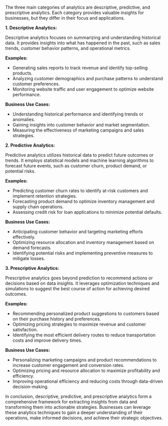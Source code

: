 The three main categories of analytics are descriptive, predictive, and prescriptive analytics. Each category provides valuable insights for businesses, but they differ in their focus and applications.

**1. Descriptive Analytics:**

Descriptive analytics focuses on summarizing and understanding historical data. It provides insights into what has happened in the past, such as sales trends, customer behavior patterns, and operational metrics.

**Examples:**

- Generating sales reports to track revenue and identify top-selling products.
- Analyzing customer demographics and purchase patterns to understand customer preferences.
- Monitoring website traffic and user engagement to optimize website performance.

**Business Use Cases:**

- Understanding historical performance and identifying trends or anomalies.
- Gaining insights into customer behavior and market segmentation.
- Measuring the effectiveness of marketing campaigns and sales strategies.

**2. Predictive Analytics:**

Predictive analytics utilizes historical data to predict future outcomes or trends. It employs statistical models and machine learning algorithms to forecast future events, such as customer churn, product demand, or potential risks.

**Examples:**

- Predicting customer churn rates to identify at-risk customers and implement retention strategies.
- Forecasting product demand to optimize inventory management and supply chain operations.
- Assessing credit risk for loan applications to minimize potential defaults.

**Business Use Cases:**

- Anticipating customer behavior and targeting marketing efforts effectively.
- Optimizing resource allocation and inventory management based on demand forecasts.
- Identifying potential risks and implementing preventive measures to mitigate losses.

**3. Prescriptive Analytics:**

Prescriptive analytics goes beyond prediction to recommend actions or decisions based on data insights. It leverages optimization techniques and simulations to suggest the best course of action for achieving desired outcomes.

**Examples:**

- Recommending personalized product suggestions to customers based on their purchase history and preferences.
- Optimizing pricing strategies to maximize revenue and customer satisfaction.
- Identifying the most efficient delivery routes to reduce transportation costs and improve delivery times.

**Business Use Cases:**

- Personalizing marketing campaigns and product recommendations to increase customer engagement and conversion rates.
- Optimizing pricing and resource allocation to maximize profitability and efficiency.
- Improving operational efficiency and reducing costs through data-driven decision-making.

In conclusion, descriptive, predictive, and prescriptive analytics form a comprehensive framework for extracting insights from data and transforming them into actionable strategies. Businesses can leverage these analytics techniques to gain a deeper understanding of their operations, make informed decisions, and achieve their strategic objectives.

